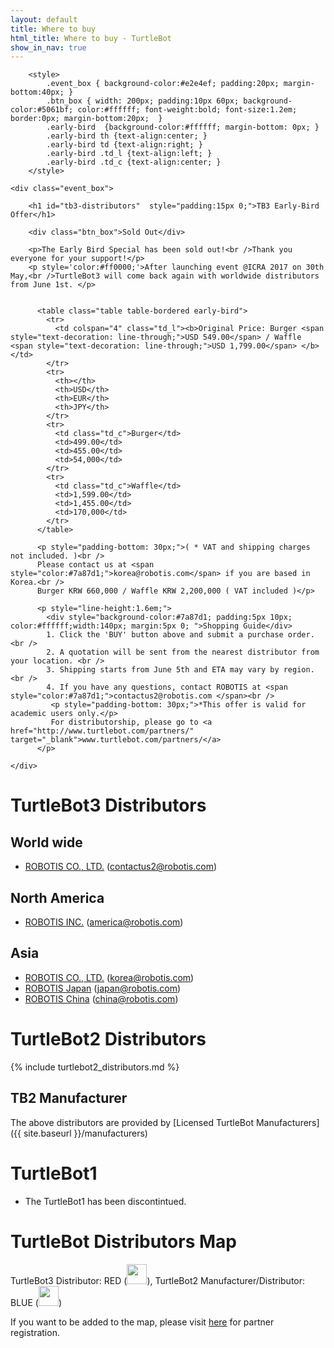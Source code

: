 ```yaml
---
layout: default
title: Where to buy
html_title: Where to buy - TurtleBot
show_in_nav: true
---
```


<!-- Early Bird Event Area -->
		<style>
			.event_box { background-color:#e2e4ef; padding:20px; margin-bottom:40px; }
			.btn_box { width: 200px; padding:10px 60px; background-color:#5061bf; color:#ffffff; font-weight:bold; font-size:1.2em; border:0px; margin-bottom:20px;  }
			.early-bird  {background-color:#ffffff; margin-bottom: 0px; } 
			.early-bird th {text-align:center; } 
			.early-bird td {text-align:right; } 
			.early-bird .td_l {text-align:left; } 
			.early-bird .td_c {text-align:center; } 
		</style>

	<div class="event_box">

		<h1 id="tb3-distributors"  style="padding:15px 0;">TB3 Early-Bird Offer</h1>

		<div class="btn_box">Sold Out</div> 
		
		<p>The Early Bird Special has been sold out!<br />Thank you everyone for your support!</p>
		<p style='color:#ff0000;'>After launching event @ICRA 2017 on 30th May,<br />TurtleBot3 will come back again with worldwide distributors from June 1st. </p>

	 
		  <table class="table table-bordered early-bird">
			<tr>
			  <td colspan="4" class="td_l"><b>Original Price: Burger <span style="text-decoration: line-through;">USD 549.00</span> / Waffle <span style="text-decoration: line-through;">USD 1,799.00</span> </b></td>
			</tr>
			<tr>
			  <th></th>
			  <th>USD</th>
			  <th>EUR</th>
			  <th>JPY</th>
			</tr>
			<tr>
			  <td class="td_c">Burger</td>
			  <td>499.00</td>
			  <td>455.00</td>
			  <td>54,000</td>
			</tr>
			<tr>
			  <td class="td_c">Waffle</td>
			  <td>1,599.00</td>
			  <td>1,455.00</td>
			  <td>170,000</td>
			</tr>
		  </table>

		  <p style="padding-bottom: 30px;">( * VAT and shipping charges not included. )<br />
		  Please contact us at <span style="color:#7a87d1;">korea@robotis.com</span> if you are based in Korea.<br />
		  Burger KRW 660,000 / Waffle KRW 2,200,000 ( VAT included )</p>

		  <p style="line-height:1.6em;">
			<div style="background-color:#7a87d1; padding:5px 10px; color:#ffffff;width:140px; margin:5px 0; ">Shopping Guide</div>
			1. Click the 'BUY' button above and submit a purchase order. <br />
			2. A quotation will be sent from the nearest distributor from your location. <br />
			3. Shipping starts from June 5th and ETA may vary by region. <br />
			4. If you have any questions, contact ROBOTIS at <span style="color:#7a87d1;">contactus2@robotis.com </span><br />
			 <p style="padding-bottom: 30px;">*This offer is valid for academic users only.</p>
			 For distributorship, please go to <a href="http://www.turtlebot.com/partners/" target="_blank">www.turtlebot.com/partners/</a>
		  </p>

	</div>
<!-- //Early Bird Event Area -->

# TurtleBot3 Distributors

## World wide
- <a href="http://en.robotis.com/">ROBOTIS CO., LTD.</a> (contactus2@robotis.com) 

## North America
- <a href="http://robotis.us/">ROBOTIS INC.</a> (america@robotis.com)

## Asia
- <a href="http://www.robotis.com/">ROBOTIS CO., LTD.</a> (korea@robotis.com)
- <a href="http://jp.robotis.com/">ROBOTIS Japan</a> (japan@robotis.com)
- <a href="http://cn.robotis.com/">ROBOTIS China</a> (china@robotis.com) 

# TurtleBot2 Distributors

{% include turtlebot2_distributors.md %}

## TB2 Manufacturer

The above distributors are provided by [Licensed TurtleBot Manufacturers]({{ site.baseurl }}/manufacturers)

# TurtleBot1

- The TurtleBot1 has been discontintued.

# TurtleBot Distributors Map

TurtleBot3 Distributor: RED (<img id="pin red" src="{{ site.baseurl }}/assets/images/pin_r.png" alt="" height="32px" />), TurtleBot2 Manufacturer/Distributor: BLUE (<img id="pin blue" src="{{ site.baseurl }}/assets/images/pin_b.png" alt="" height="32px" />)

If you want to be added to the map, please visit <a href="{{ site.baseurl }}/partners">here</a> for partner registration.

<script type="text/javascript" src="https://embed.github.com/view/geojson/turtlebot/map/master/Distributors.geojson"></script>
